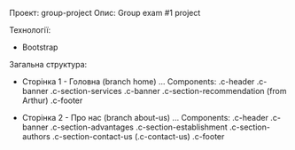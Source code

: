 Проект: group-project
Опис: Group exam #1 project

Технології:
- Bootstrap

Загальна структура:
- Сторінка 1 - Головна (branch home)
  ...
  Components: 
    .c-header
    .c-banner
    .c-section-services
    .c-banner
    .c-section-recommendation (from Arthur)
    .c-footer

- Сторінка 2 - Про нас (branch about-us)
  ...
  Components:
    .c-header
    .c-banner
    .c-section-advantages
    .c-section-establishment
    .c-section-authors
    .c-section-contact-us (.c-contact-us)
    .c-footer
    
    
    
